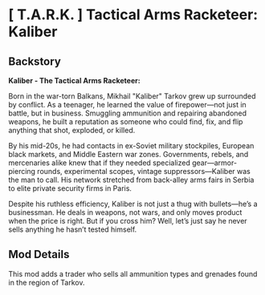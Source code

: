 # **[ T.A.R.K. ] Tactical Arms Racketeer: Kaliber**
## Backstory
**Kaliber - The Tactical Arms Racketeer:**

Born in the war-torn Balkans, Mikhail "Kaliber" Tarkov grew up surrounded by conflict. As a teenager, he learned the value of firepower—not just in battle, but in business. Smuggling ammunition and repairing abandoned weapons, he built a reputation as someone who could find, fix, and flip anything that shot, exploded, or killed.

By his mid-20s, he had contacts in ex-Soviet military stockpiles, European black markets, and Middle Eastern war zones. Governments, rebels, and mercenaries alike knew that if they needed specialized gear—armor-piercing rounds, experimental scopes, vintage suppressors—Kaliber was the man to call. His network stretched from back-alley arms fairs in Serbia to elite private security firms in Paris.

Despite his ruthless efficiency, Kaliber is not just a thug with bullets—he’s a businessman. He deals in weapons, not wars, and only moves product when the price is right. But if you cross him? Well, let’s just say he never sells anything he hasn’t tested himself.

## Mod Details

This mod adds a trader who sells all ammunition types and grenades found in the region of Tarkov.